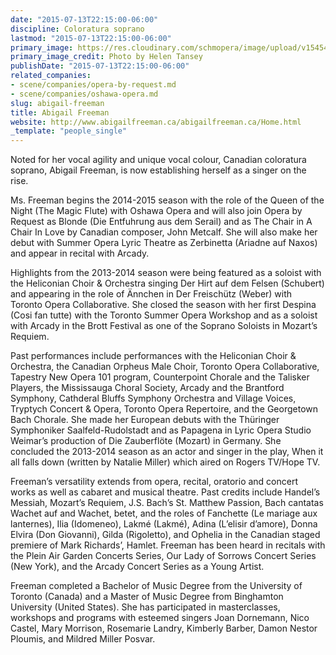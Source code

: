 ```yaml
---
date: "2015-07-13T22:15:00-06:00"
discipline: Coloratura soprano
lastmod: "2015-07-13T22:15:00-06:00"
primary_image: https://res.cloudinary.com/schmopera/image/upload/v1545409169/media/webhook-uploads/1436847218406/AF130.jpg.jpg
primary_image_credit: Photo by Helen Tansey
publishDate: "2015-07-13T22:15:00-06:00"
related_companies:
- scene/companies/opera-by-request.md
- scene/companies/oshawa-opera.md
slug: abigail-freeman
title: Abigail Freeman
website: http://www.abigailfreeman.ca/abigailfreeman.ca/Home.html
_template: "people_single"
---
```


Noted for her vocal agility and unique vocal colour, Canadian coloratura soprano, Abigail Freeman, is now establishing herself as a singer on the rise.

Ms. Freeman begins the 2014-2015 season with the role of the Queen of the Night (The Magic Flute) with Oshawa Opera and will also join Opera by Request as Blonde (Die Entfuhrung aus dem Serail) and as The Chair in A Chair In Love by Canadian composer, John Metcalf. She will also make her debut with Summer Opera Lyric Theatre as Zerbinetta (Ariadne auf Naxos) and appear in recital with Arcady. 

Highlights from the 2013-2014 season were being featured as a soloist with the Heliconian Choir & Orchestra singing Der Hirt auf dem Felsen (Schubert) and appearing in the role of Ännchen in Der Freischütz (Weber) with Toronto Opera Collaborative. She closed the season with her first Despina (Cosi fan tutte) with the Toronto Summer Opera Workshop and as a soloist with Arcady in the Brott Festival as one of the Soprano Soloists in Mozart’s Requiem.

Past performances include performances with the Heliconian Choir & Orchestra, the Canadian Orpheus Male Choir, Toronto Opera Collaborative, Tapestry New Opera 101 program, Counterpoint Chorale and the Talisker Players, the Mississauga Choral Society, Arcady and the Brantford Symphony, Cathderal Bluffs Symphony Orchestra and Village Voices, Tryptych Concert & Opera, Toronto Opera Repertoire, and the Georgetown Bach Chorale. She made her European debuts with the Thüringer Symphoniker Saalfeld-Rudolstadt and as Papagena in Lyric Opera Studio Weimar’s production of Die Zauberflöte (Mozart) in Germany. She concluded the 2013-2014 season as an actor and singer in the play, When it all falls down (written by Natalie Miller) which aired on Rogers TV/Hope TV.

Freeman’s versatility extends from opera, recital, oratorio and concert works as well as cabaret and musical theatre. Past credits include Handel’s Messiah, Mozart’s Requiem, J.S. Bach’s St. Matthew Passion, Bach cantatas Wachet auf and Wachet, betet, and the roles of Fanchette (Le mariage aux lanternes), Ilia (Idomeneo), Lakmé (Lakmé), Adina (L’elisir d’amore), Donna Elvira (Don Giovanni), Gilda (Rigoletto), and Ophelia in the Canadian staged premiere of Mark Richards’, Hamlet.  Freeman has been heard in recitals with the Plein Air Garden Concerts Series, Our Lady of Sorrows Concert Series (New York), and the Arcady Concert Series as a Young Artist. 

Freeman completed a Bachelor of Music Degree from the University of Toronto (Canada) and a Master of Music Degree from Binghamton University (United States). She has participated in masterclasses, workshops and programs with esteemed singers Joan Dornemann, Nico Castel, Mary Morrison, Rosemarie Landry, Kimberly Barber, Damon Nestor Ploumis, and Mildred Miller Posvar.
